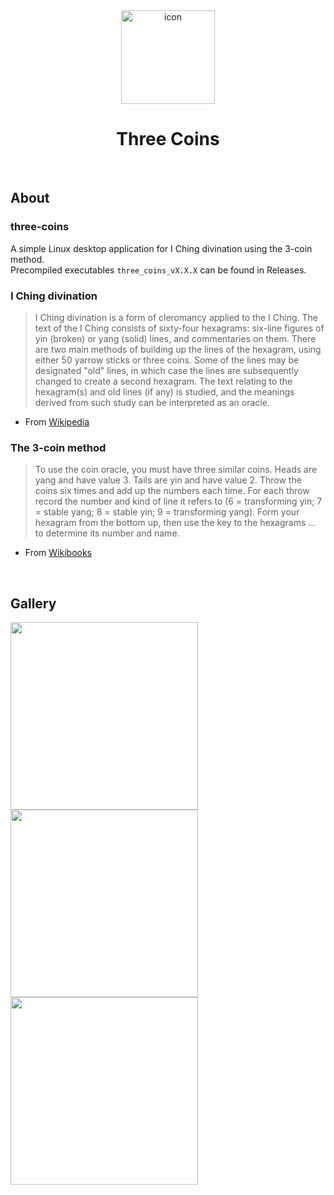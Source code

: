 <div align="center">
    <img src="https://i.imgur.com/U9vwPVo.png" alt="icon" width="150"/>
    <h1 align="center">Three Coins</h1>
</div>
<br>

## About

### three-coins

A simple Linux desktop application for I Ching divination using the 3-coin method.
<br>
Precompiled executables ```three_coins_vX.X.X``` can be found in Releases.

### I Ching divination

> I Ching divination is a form of cleromancy applied to the I Ching.
> The text of the I Ching consists of sixty-four hexagrams:
> six-line figures of yin (broken) or yang (solid) lines,
> and commentaries on them.
> There are two main methods of building up the lines of the hexagram,
> using either 50 yarrow sticks or three coins.
> Some of the lines may be designated "old" lines,
> in which case the lines are subsequently changed
> to create a second hexagram. The text relating to the hexagram(s)
> and old lines (if any) is studied, and the meanings derived from
> such study can be interpreted as an oracle.

- From [Wikipedia](https://en.wikipedia.org/wiki/I_Ching_divination)

### The 3-coin method

> To use the coin oracle, you must have three similar coins.
> Heads are yang and have value 3. Tails are yin and have value 2.
> Throw the coins six times and add up the numbers each time.
> For each throw record the number and kind of line it refers to
> (6 = transforming yin; 7 = stable yang; 8 = stable yin; 9 = transforming yang).
> Form your hexagram from the bottom up, then use the key to the hexagrams ...
> to determine its number and name.

- From [Wikibooks](https://en.wikibooks.org/wiki/I_Ching/The_3-coin_Method)

<br>

## Gallery

<p>
  <img src="https://i.imgur.com/U8712Ju.png" width="300"/>
  <img src="https://i.imgur.com/5qt6S2i.png" width="300"/>
  <img src="https://i.imgur.com/BWaXni8.png" width="300"/>
</p>
